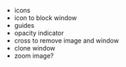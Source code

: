 - icons
- icon to block window
- guides
- opacity indicator
- cross to remove image and window
- clone window
- zoom image?